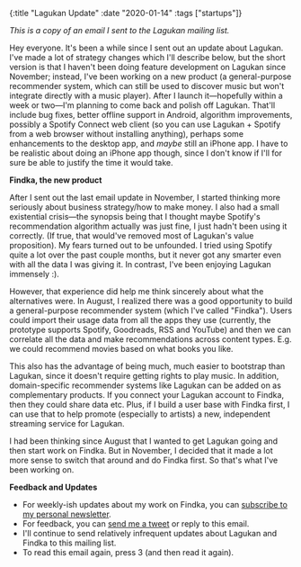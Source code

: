{:title "Lagukan Update" :date "2020-01-14" :tags ["startups"]}

*This is a copy of an email I sent to the Lagukan mailing list.*

Hey everyone. It's been a while since I sent out an update about Lagukan. I've made a lot of strategy changes which I'll describe below, but the short version is that I haven't been doing feature development on Lagukan since November; instead, I've been working on a new product (a general-purpose recommender system, which can still be used to discover music but won't integrate directly with a music player). After I launch it—hopefully within a week or two—I'm planning to come back and polish off Lagukan. That'll include bug fixes, better offline support in Android, algorithm improvements, possibly a Spotify Connect web client (so you can use Lagukan + Spotify from a web browser without installing anything), perhaps some enhancements to the desktop app, and *maybe* still an iPhone app. I have to be realistic about doing an iPhone app though, since I don't know if I'll for sure be able to justify the time it would take.

**Findka, the new product**

After I sent out the last email update in November, I started thinking more seriously about business strategy/how to make money. I also had a small existential crisis—the synopsis being that I thought maybe Spotify's recommendation algorithm actually was just fine, I just hadn't been using it correctly. (If true, that would've removed most of Lagukan's value proposition). My fears turned out to be unfounded. I tried using Spotify quite a lot over the past couple months, but it never got any smarter even with all the data I was giving it. In contrast, I've been enjoying Lagukan immensely :).

However, that experience did help me think sincerely about what the alternatives were. In August, I realized there was a good opportunity to build a general-purpose recommender system (which I've called "Findka"). Users could import their usage data from all the apps they use (currently, the prototype supports Spotify, Goodreads, RSS and YouTube) and then we can correlate all the data and make recommendations across content types. E.g. we could recommend movies based on what books you like.

This also has the advantage of being much, much easier to bootstrap than Lagukan, since it doesn't require getting rights to play music. In addition, domain-specific recommender systems like Lagukan can be added on as complementary products. If you connect your Lagukan account to Findka, then they could share data etc. Plus, if I build a user base with Findka first, I can use that to help promote (especially to artists) a new, independent streaming service for Lagukan.

I had been thinking since August that I wanted to get Lagukan going and then start work on Findka. But in November, I decided that it made a lot more sense to switch that around and do Findka first. So that's what I've been working on.

**Feedback and Updates**

- For weekly-ish updates about my work on Findka, you can [subscribe to my personal newsletter](https://tinyletter.com/jacobobryant).
- For feedback, you can [send me a tweet](https://twitter.com/obryant666) or reply to this email.
- I'll continue to send relatively infrequent updates about Lagukan and Findka to this mailing list.
- To read this email again, press 3 (and then read it again).
